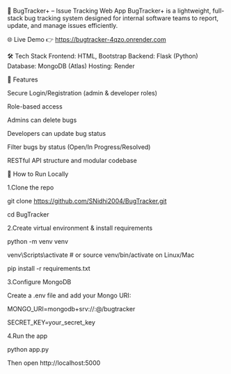 🐞 BugTracker+ – Issue Tracking Web App
BugTracker+ is a lightweight, full-stack bug tracking system designed for internal software teams to report, update, and manage issues efficiently.

🌐 Live Demo
👉 https://bugtracker-4qzo.onrender.com

🛠 Tech Stack
Frontend: HTML, Bootstrap
Backend: Flask (Python)
Database: MongoDB (Atlas)
Hosting: Render

🔐 Features

Secure Login/Registration (admin & developer roles)

Role-based access

  Admins can delete bugs
  
  Developers can update bug status
  
Filter bugs by status (Open/In Progress/Resolved)

RESTful API structure and modular codebase

🚀 How to Run Locally

1.Clone the repo

git clone https://github.com/SNidhi2004/BugTracker.git

cd BugTracker

2.Create virtual environment & install requirements

python -m venv venv

venv\Scripts\activate   # or source venv/bin/activate on Linux/Mac

pip install -r requirements.txt

3.Configure MongoDB

Create a .env file and add your Mongo URI:

MONGO_URI=mongodb+srv://<username>:<password>@<cluster-url>/bugtracker

SECRET_KEY=your_secret_key

4.Run the app

python app.py

Then open http://localhost:5000
